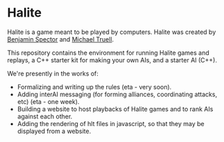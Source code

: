 # Halite

Halite is a game meant to be played by computers. Halite was created by [Benjamin Spector](https://github.com/Sydriax "Benjamin Spector") and [Michael Truell](https://github.com/truell20 "Michael Truell").

This repository contains the environment for running Halite games and replays, a C++ starter kit for making your own AIs, and a starter AI (C++).

We're presently in the works of:
 - Formalizing and writing up the rules (eta - very soon).
 - Adding interAI messaging (for forming alliances, coordinating attacks, etc) (eta - one week).
 - Building a website to host playbacks of Halite games and to rank AIs against each other.
 - Adding the rendering of hlt files in javascript, so that they may be displayed from a website.
